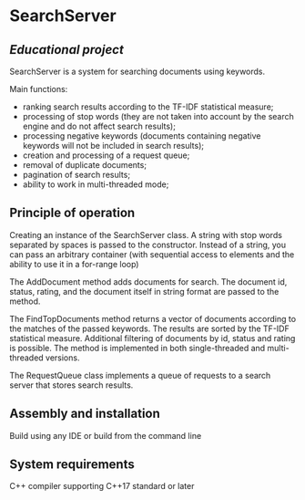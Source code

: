 # SearchServer

## *Educational project*
SearchServer is a system for searching documents using keywords.

Main functions:

- ranking search results according to the TF-IDF statistical measure;
- processing of stop words (they are not taken into account by the search engine and do not affect search results);
- processing negative keywords (documents containing negative keywords will not be included in search results);
- creation and processing of a request queue;
- removal of duplicate documents;
- pagination of search results;
- ability to work in multi-threaded mode;

## Principle of operation
Creating an instance of the SearchServer class. A string with stop words separated by spaces is passed to the constructor. Instead of a string, you can pass an arbitrary container (with sequential access to elements and the ability to use it in a for-range loop)

The AddDocument method adds documents for search. The document id, status, rating, and the document itself in string format are passed to the method.

The FindTopDocuments method returns a vector of documents according to the matches of the passed keywords. The results are sorted by the TF-IDF statistical measure. Additional filtering of documents by id, status and rating is possible. The method is implemented in both single-threaded and multi-threaded versions.

The RequestQueue class implements a queue of requests to a search server that stores search results.

## Assembly and installation
Build using any IDE or build from the command line

## System requirements
C++ compiler supporting C++17 standard or later
